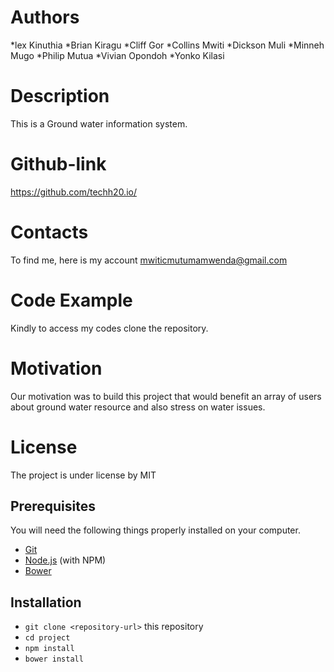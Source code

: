 # Authors
*lex Kinuthia
*Brian Kiragu
*Cliff Gor
*Collins Mwiti
*Dickson Muli
*Minneh Mugo
*Philip Mutua
*Vivian Opondoh
*Yonko Kilasi


# Description
This is a Ground water information system.

# Github-link
https://github.com/techh20.io/

# Contacts
To find me, here is my account mwiticmutumamwenda@gmail.com

# Code Example
Kindly to access my codes clone the repository.

# Motivation
Our motivation was to build this project that would benefit an array of users about ground water resource and also stress on water issues.

# License
The project is under license by MIT

## Prerequisites

You will need the following things properly installed on your computer.

* [Git](https://git-scm.com/)
* [Node.js](https://nodejs.org/) (with NPM)
* [Bower](https://bower.io/)


## Installation

* `git clone <repository-url>` this repository
* `cd project`
* `npm install`
* `bower install`

